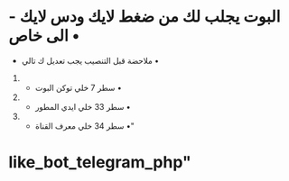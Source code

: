 <h1>- البوت يجلب لك من ضغط لايك ودس لايك الى خاص •</h1>

- ملاحضة قبل التنصيب يجب تعديل ك تالي  •
1) - سطر 7 خلي توكن البوت  •
2) - سطر 33 خلي ايدي المطور •
3) - سطر 34 خلي معرف القناة •"
# like_bot_telegram_php" 
